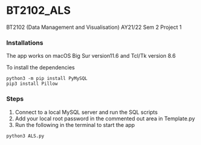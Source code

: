 # BT2102_ALS
BT2102 (Data Management and Visualisation) AY21/22 Sem 2 Project 1

### Installations
The app works on macOS Big Sur version11.6 and Tcl/Tk version 8.6

To install the dependencies
```
python3 -m pip install PyMySQL
pip3 install Pillow
```

### Steps
1. Connect to a local MySQL server and run the SQL scripts
2. Add your local root password in the commented out area in Template.py
3. Run the following in the terminal to start the app
```
python3 ALS.py
```
